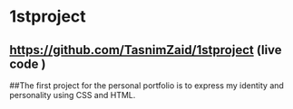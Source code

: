 # 1stproject

## https://github.com/TasnimZaid/1stproject (live code )
##The first project for the personal portfolio is to express my identity and personality using CSS and HTML.
